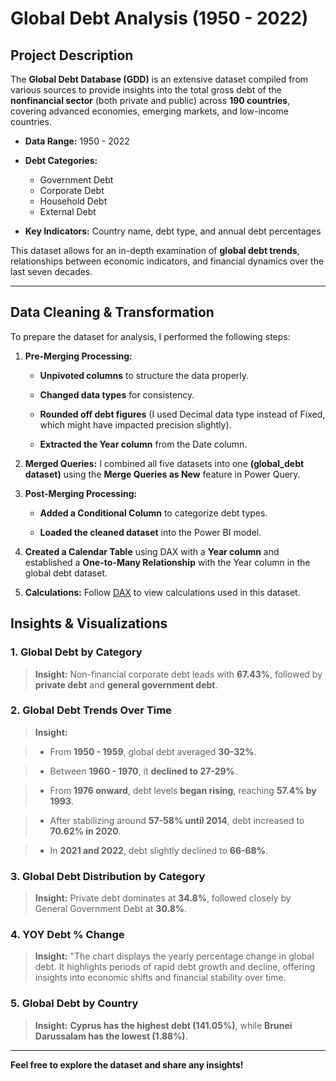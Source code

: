 
# **Global Debt Analysis (1950 - 2022)**

## **Project Description**

The **Global Debt Database (GDD)** is an extensive dataset compiled from various sources to provide insights into the total gross debt of the **nonfinancial sector** (both private and public) across **190 countries**, covering advanced economies, emerging markets, and low-income countries.

- **Data Range:** 1950 - 2022
  
- **Debt Categories:**
  - Government Debt
  - Corporate Debt
  - Household Debt
  - External Debt
    
- **Key Indicators:** Country name, debt type, and annual debt percentages

This dataset allows for an in-depth examination of **global debt trends**, relationships between economic indicators, and financial dynamics over the last seven decades.

---

## Data Cleaning & Transformation

To prepare the dataset for analysis, I performed the following steps:

1. **Pre-Merging Processing:**

   - **Unpivoted columns** to structure the data properly.

   - **Changed data types** for consistency.

   - **Rounded off debt figures** (I used Decimal data type instead of Fixed, which might have impacted precision slightly).

   - **Extracted the Year column** from the Date column.


2. **Merged Queries:** I combined all five datasets into one **(global\_debt dataset)** using the **Merge Queries as New** feature in Power Query.
   

3. **Post-Merging Processing:**

   - **Added a Conditional Column** to categorize debt types.

   - **Loaded the cleaned dataset** into the Power BI model.

4. **Created a Calendar Table** using DAX with a **Year column** and established a **One-to-Many Relationship** with the Year column in the global debt dataset.

5. **Calculations:** Follow [DAX](https://github.com/OlanikeCJ/Global_Debt_Analysis/commit/6263a3b3a4826e79c392809097271b551e9891b7) to view calculations used in this dataset.

## **Insights & Visualizations**

### **1. Global Debt by Category**

> **Insight:** Non-financial corporate debt leads with **67.43%**, followed by **private debt** and **general government debt**.


### **2. Global Debt Trends Over Time**

> **Insight:**

  > - From **1950 - 1959**, global debt averaged **30-32%**.

  > - Between **1960 - 1970**, it **declined to 27-29%**.

  > - From **1976 onward**, debt levels **began rising**, reaching **57.4% by 1993**.

  > - After stabilizing around **57-58% until 2014**, debt increased to **70.62% in 2020**.

  > - In **2021 and 2022**, debt slightly declined to **66-68%**.


### **3. Global Debt Distribution by Category**

> **Insight:** Private debt dominates at **34.8%**, followed closely by General Government Debt at **30.8%**.


### **4. YOY Debt % Change**

> **Insight:** "The chart displays the yearly percentage change in global debt. It highlights periods of rapid debt growth and decline, offering insights into economic shifts and financial stability over time. 


### **5. Global Debt by Country**

> **Insight:** **Cyprus has the highest debt (141.05%)**, while **Brunei Darussalam has the lowest (1.88%)**.

---


**Feel free to explore the dataset and share any insights!** 



